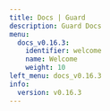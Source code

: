 ```yaml
---
title: Docs | Guard
description: Guard Docs
menu:
  docs_v0.16.3:
    identifier: welcome
    name: Welcome
    weight: 10
left_menu: docs_v0.16.3
info:
  version: v0.16.3
---
```


